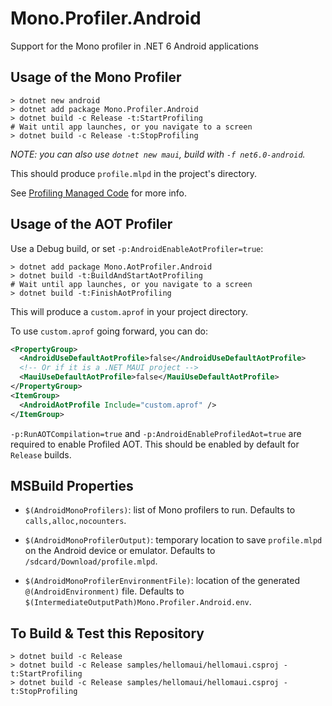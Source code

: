 # Mono.Profiler.Android

Support for the Mono profiler in .NET 6 Android applications

## Usage of the Mono Profiler

```dotnetcli
> dotnet new android
> dotnet add package Mono.Profiler.Android
> dotnet build -c Release -t:StartProfiling
# Wait until app launches, or you navigate to a screen
> dotnet build -c Release -t:StopProfiling
```
_NOTE: you can also use `dotnet new maui`, build with `-f net6.0-android`._

This should produce `profile.mlpd` in the project's directory.

See [Profiling Managed Code][profiling] for more info.

[profiling]: https://github.com/xamarin/xamarin-android/blob/98d61e54736fda9e79fda62d49d20d9e7bc26ce7/Documentation/guides/profiling.md#profiling-managed-code

## Usage of the AOT Profiler

Use a Debug build, or set `-p:AndroidEnableAotProfiler=true`:

```dotnetcli
> dotnet add package Mono.AotProfiler.Android
> dotnet build -t:BuildAndStartAotProfiling
# Wait until app launches, or you navigate to a screen
> dotnet build -t:FinishAotProfiling
```

This will produce a `custom.aprof` in your project directory.

To use `custom.aprof` going forward, you can do:

```xml
<PropertyGroup>
  <AndroidUseDefaultAotProfile>false</AndroidUseDefaultAotProfile>
  <!-- Or if it is a .NET MAUI project -->
  <MauiUseDefaultAotProfile>false</MauiUseDefaultAotProfile>
</PropertyGroup>
<ItemGroup>
  <AndroidAotProfile Include="custom.aprof" />
</ItemGroup>
```

`-p:RunAOTCompilation=true` and `-p:AndroidEnableProfiledAot=true` are
required to enable Profiled AOT. This should be enabled by default
for `Release` builds.

## MSBuild Properties

* `$(AndroidMonoProfilers)`: list of Mono profilers to run. Defaults
  to `calls,alloc,nocounters`.

* `$(AndroidMonoProfilerOutput)`: temporary location to save
  `profile.mlpd` on the Android device or emulator. Defaults to
  `/sdcard/Download/profile.mlpd`.

* `$(AndroidMonoProfilerEnvironmentFile)`: location of the generated
  `@(AndroidEnvironment)` file. Defaults to
  `$(IntermediateOutputPath)Mono.Profiler.Android.env`.

## To Build & Test this Repository

```dotnetcli
> dotnet build -c Release
> dotnet build -c Release samples/hellomaui/hellomaui.csproj -t:StartProfiling
> dotnet build -c Release samples/hellomaui/hellomaui.csproj -t:StopProfiling
```
